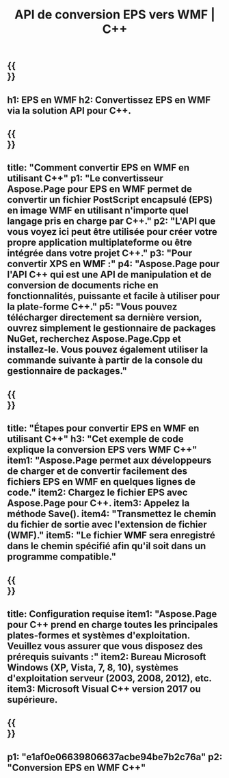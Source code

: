 ﻿---
translation: true
template: /_templates/_conversion-child-cpp.md
title: API de conversion EPS vers WMF | C++
url: /cpp/conversion/eps-to-wmf/
description: Conversion EPS en WMF fournie par Aspose.Page pour la solution API C++. Fonctionne dans l'environnement d'exécution C++ pour Windows 32 bits, Windows 64 bits et Linux 64 bits.
informat: EPS
outformat: WMF
otherformats: XPS PS
---

{{<section banner>}}
---
h1: EPS en WMF
h2: Convertissez EPS en WMF via la solution API pour C++.
---

{{<section overview>}}
---
title: "Comment convertir EPS en WMF en utilisant C++"
p1: "Le convertisseur Aspose.Page pour EPS en WMF permet de convertir un fichier PostScript encapsulé (EPS) en image WMF en utilisant n'importe quel langage pris en charge par C++."
p2: "L'API que vous voyez ici peut être utilisée pour créer votre propre application multiplateforme ou être intégrée dans votre projet C++."
p3: "Pour convertir XPS en WMF :"
p4: "Aspose.Page pour l'API C++ qui est une API de manipulation et de conversion de documents riche en fonctionnalités, puissante et facile à utiliser pour la plate-forme C++."
p5: "Vous pouvez télécharger directement sa dernière version, ouvrez simplement le gestionnaire de packages NuGet, recherchez Aspose.Page.Cpp et installez-le. Vous pouvez également utiliser la commande suivante à partir de la console du gestionnaire de packages."
---

{{<section feature1>}}
---
title: "Étapes pour convertir EPS en WMF en utilisant C++"
h3: "Cet exemple de code explique la conversion EPS vers WMF C++"
item1: "Aspose.Page permet aux développeurs de charger et de convertir facilement des fichiers EPS en WMF en quelques lignes de code."
item2: Chargez le fichier EPS avec Aspose.Page pour C++.
item3: Appelez la méthode Save().
item4: "Transmettez le chemin du fichier de sortie avec l'extension de fichier (WMF)."
item5: "Le fichier WMF sera enregistré dans le chemin spécifié afin qu'il soit dans un programme compatible."
---

{{<section feature2>}}
---
title: Configuration requise
item1: "Aspose.Page pour C++ prend en charge toutes les principales plates-formes et systèmes d'exploitation. Veuillez vous assurer que vous disposez des prérequis suivants :"
item2: Bureau Microsoft Windows (XP, Vista, 7, 8, 10), systèmes d'exploitation serveur (2003, 2008, 2012), etc.
item3: Microsoft Visual C++ version 2017 ou supérieure.
---

{{<section gist>}}
---
p1: "e1af0e06639806637acbe94be7b2c76a"
p2: "Conversion EPS en WMF C++"
---
